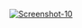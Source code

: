 <a href="https://image.prntscr.com/image/ED5eQd-bQVCIFvpiUHZJvg.png"><img src="https://image.prntscr.com/image/ED5eQd-bQVCIFvpiUHZJvg.png" alt="Screenshot-10" border="0"></a>

